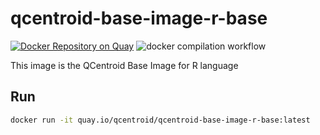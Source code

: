 # qcentroid-base-image-r-base

[![Docker Repository on Quay](https://quay.io/repository/qcentroid/qcentroid-base-image-r-base/status "Docker Repository on Quay")](https://quay.io/repository/qcentroid/qcentroid-base-image-r-base)
![docker compilation workflow](https://github.com/QCentroid/qcentroid-base-image-r-base/actions/workflows/image.yml/badge.svg)

This image is the QCentroid Base Image for R language

## Run

```bash
docker run -it quay.io/qcentroid/qcentroid-base-image-r-base:latest
```
